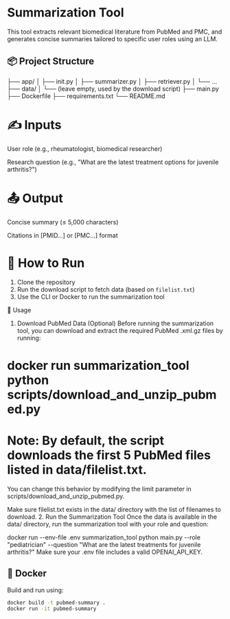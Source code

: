 # Summarization Tool

This tool extracts relevant biomedical literature from PubMed and PMC, and generates concise summaries tailored to specific user roles using an LLM.

## 📦 Project Structure

├── app/
│ ├── init.py
│ ├── summarizer.py
│ ├── retriever.py
│ └── ...
├── data/
│ └── (leave empty, used by the download script)
├── main.py
├── Dockerfile
├── requirements.txt
└── README.md

# ✍ Inputs
User role (e.g., rheumatologist, biomedical researcher)

Research question (e.g., "What are the latest treatment options for juvenile arthritis?")

# 📤 Output
Concise summary (≤ 5,000 characters)

Citations in [PMID...] or [PMC...] format


# 🚀 How to Run

1. Clone the repository
2. Run the download script to fetch data (based on `filelist.txt`)
3. Use the CLI or Docker to run the summarization tool

🚀 Usage
1. Download PubMed Data (Optional)
Before running the summarization tool, you can download and extract the required PubMed .xml.gz files by running:


# docker run summarization_tool python scripts/download_and_unzip_pubmed.py
# Note: By default, the script downloads the first 5 PubMed files listed in data/filelist.txt.
You can change this behavior by modifying the limit parameter in scripts/download_and_unzip_pubmed.py.

Make sure filelist.txt exists in the data/ directory with the list of filenames to download.
2. Run the Summarization Tool
Once the data is available in the data/ directory, run the summarization tool with your role and question:

docker run --env-file .env summarization_tool python main.py --role "pediatrician" --question "What are the latest treatments for juvenile arthritis?"
Make sure your .env file includes a valid OPENAI_API_KEY.


## 🐳 Docker

Build and run using:
```bash
docker build -t pubmed-summary .
docker run -it pubmed-summary

